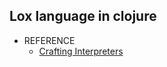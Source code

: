 ## Lox language in clojure

- REFERENCE
  - [Crafting Interpreters](https://www.craftinginterpreters.com)
